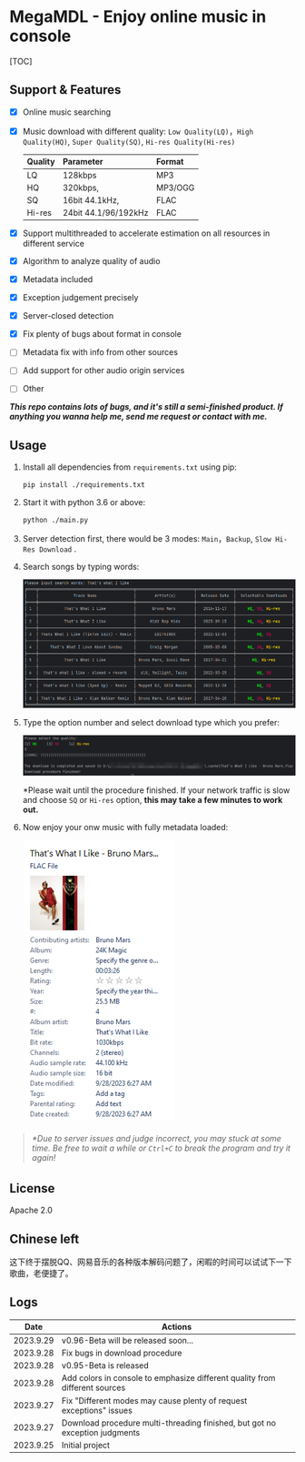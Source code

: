 # MegaMDL - Enjoy online music in console 

[TOC]

## Support & Features


- [x] Online music searching

- [x] Music download with different quality: `Low Quality(LQ)`，`High Quality(HQ)`, `Super Quality(SQ)`, `Hi-res Quality(Hi-res)`

  | Quality | Parameter            | Format  |
  | ------- | -------------------- | ------- |
  | LQ      | 128kbps              | MP3     |
  | HQ      | 320kbps,             | MP3/OGG |
  | SQ      | 16bit 44.1kHz,       | FLAC    |
  | Hi-res  | 24bit 44.1/96/192kHz | FLAC    |

  

- [x] Support multithreaded to accelerate estimation on all resources in different service

- [x] Algorithm to analyze quality of audio

- [x] Metadata included

- [x] Exception judgement precisely

- [x] Server-closed detection

- [x] Fix plenty of bugs about format in console

- [ ] Metadata fix with info from other sources

- [ ] Add support for other audio origin services

- [ ] Other



***This repo contains lots of bugs, and it's still a semi-finished product. If anything you wanna help me, send me request or contact with me.***



## Usage

1. Install all dependencies from `requirements.txt` using pip:

   ```bash
   pip install ./requirements.txt
   ```

2. Start it with python 3.6 or above:

   ```bash
   python ./main.py
   ```

3. Server detection first, there would be 3 modes: `Main`，`Backup`,  `Slow Hi-Res Download` .

4. Search songs by typing words:

   ![image-20230928062441630](Readme.assets/image-20230928062441630.png)

5. Type the option number and select download type which you prefer:

   ![1695854548410](Readme.assets/1695854548410.jpg)

   *Please wait until the procedure finished. If your network traffic is slow and choose `SQ` or `Hi-res` option, **this may take a few minutes to work out.**

6. Now enjoy your onw music with fully metadata loaded:

   ![image-20230928063422795](Readme.assets/image-20230928063422795.png)

> ###### *Due to server issues and judge incorrect, you may stuck at some time. Be free to wait a while or `Ctrl+C` to break the program and try it again!



## License

Apache 2.0



## Chinese left

这下终于摆脱QQ、网易音乐的各种版本解码问题了，闲暇的时间可以试试下一下歌曲，老便捷了。



## Logs

| Date      | Actions                                                      |
| --------- | ------------------------------------------------------------ |
| 2023.9.29 | v0.96-Beta will be released soon...                          |
| 2023.9.28 | Fix bugs in download procedure                               |
| 2023.9.28 | v0.95-Beta is released                                       |
| 2023.9.28 | Add colors in console to emphasize different quality from different sources |
| 2023.9.27 | Fix "Different modes may cause plenty of request exceptions" issues |
| 2023.9.27 | Download procedure multi-threading finished, but got no exception judgments |
| 2023.9.25 | Initial project                                              |

